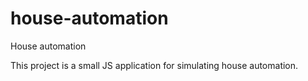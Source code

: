 # house-automation
House automation

This project is a small JS application for simulating house automation.
